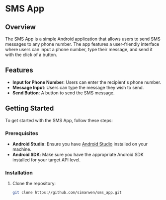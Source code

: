 # SMS App

## Overview

The SMS App is a simple Android application that allows users to send SMS messages to any phone number. 
The app features a user-friendly interface where users can input a phone number, type their message, and send it with the click of a button. 

## Features

- **Input for Phone Number**: Users can enter the recipient's phone number.
- **Message Input**: Users can type the message they wish to send.
- **Send Button**: A button to send the SMS message.



## Getting Started

To get started with the SMS App, follow these steps:

### Prerequisites

- **Android Studio**: Ensure you have [Android Studio](https://developer.android.com/studio) installed on your machine.
- **Android SDK**: Make sure you have the appropriate Android SDK installed for your target API level.

### Installation

1. Clone the repository:

   ```bash
   git clone https://github.com/simarwen/sms_app.git
